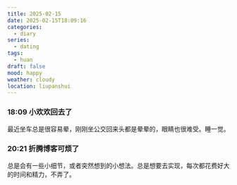 ```yaml
---
title: 2025-02-15
date: 2025-02-15T18:09:16
categories:
  - diary
series:
  - dating
tags:
  - huan
draft: false
mood: happy
weather: cloudy
location: liupanshui
---
```



### 18:09 小欢欢回去了

最近坐车总是很容易晕，刚刚坐公交回来头都是晕晕的，眼睛也很难受。睡一觉。

### 20:21 折腾博客可烦了

总是会有一些小细节，或者突然想到的小想法。总是想要去实现，每次都花费好大的时间和精力，不弄了。

